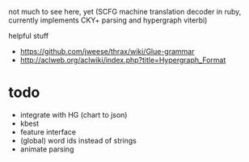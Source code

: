 not much to see here, yet
(SCFG machine translation decoder in ruby, currently implements CKY+ parsing and hypergraph viterbi)

helpful stuff
 * https://github.com/jweese/thrax/wiki/Glue-grammar
 * http://aclweb.org/aclwiki/index.php?title=Hypergraph_Format

todo
====
 * integrate with HG (chart to json)
 * kbest
 * feature interface
 * (global) word ids instead of strings
 * animate parsing

